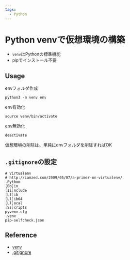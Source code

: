 ```yaml
---
tags:
  - Python
---
```


# Python venvで仮想環境の構築

- `venv`はPythonの標準機能
- pipでインストール不要

## Usage

envフォルダ作成
```
python3 -m venv env
```

env有効化
```
source venv/bin/activate
```

env無効化
```
deactivate
```

仮想環境の削除は、単純にenvフォルダを削除すればOK

## `.gitignore`の設定
```
# Virtualenv
# http://iamzed.com/2009/05/07/a-primer-on-virtualenv/
.Python
[Bb]in
[Ii]nclude
[Ll]ib
[Ll]ib64
[Ll]ocal
[Ss]cripts
pyvenv.cfg
.venv
pip-selfcheck.json
```

## Reference
- [venv](https://docs.python.org/ja/3/library/venv.html)
- [.gitignore](https://github.com/github/gitignore/blob/main/Global/VirtualEnv.gitignore)